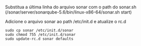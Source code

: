 Substitua a última linha do arquivo sonar com o path do sonar.sh (/sonar/server/sonarqube-5.6/bin/linux-x86-64/sonar.sh start)

Adicione o arquivo sonar ao path /etc/init.d e atualize o rc.d
```shell
sudo cp sonar /etc/init.d/sonar
sudo chmod 755 /etc/init.d/sonar
sudo update-rc.d sonar defaults
```
